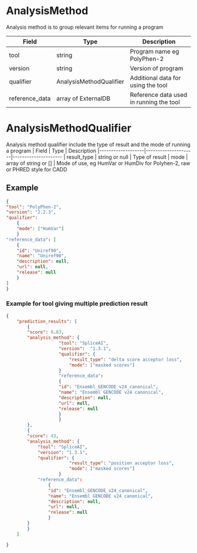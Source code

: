 # AnalysisMethod
Analysis method is to group relevant items for running a program

| Field             | Type                | Description
|-------------------|---------------------|---------------------
| tool              | string              | Program name eg PolyPhen-2
| version           | string              | Version of program
| qualifier         | AnalysisMethodQualifier | Additional data for using the tool
| reference_data    | array of ExternalDB | Reference data used in running the tool

# AnalysisMethodQualifier 
Analysis method qualifier include the type of result and the mode of running a program
| Field             | Type                | Description
|-------------------|---------------------|---------------------
| result_type       | string  or null           | Type of result
| mode              | array of string or []      | Mode of use, eg HumVar or HumDiv for Polyhen-2, raw or PHRED style for CADD


## Example
```json
{
"tool": "PolyPhen-2",
"version": "2.2.3",
"qualifier": 
    {
    "mode": ["HumVar"]
    }
"reference_data": [
    {
    "id": "Uniref90",
    "name": "Uniref90",
    "description": null,
    "url": null,
    "release": null
    }
]
}
``` 


### Example for tool giving multiple prediction result
```json
{
    "prediction_results": [
        {
        "score": 0.83,
        "analysis_method": {       
                    "tool": "SpliceAI",  
                    "version":  "1.3.1",
                    "qualifier": {
                        "result_type": "delta score acceptor loss", 
                        "mode": ["masked scores"]
                    }
                    "reference_data": 
                    {
                    "id": "Ensembl_GENCODE_v24_canonical",
                    "name": "Ensembl GENCODE v24 canonical",
                    "description": null,
                    "url": null,
                    "release": null
                    }
                    }
        },
        {
        "score": 43,
        "analysis_method": { 
            "tool": "SpliceAI",      
            "version": "1.3.1",  
            "qualifier": {
                        "result_type": "position acceptor loss", 
                        "mode": ["masked scores"]
                    }  
            "reference_data": 
                {
                "id": "Ensembl_GENCODE_v24_canonical",
                "name": "Ensembl GENCODE v24 canonical",
                "description": null,
                "url": null,
                "release": null
                }
        }
        }
    ]

}


```
